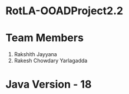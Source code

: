# RotLA-OOADProject2.2

# Team Members

1. Rakshith Jayyana
2. Rakesh Chowdary Yarlagadda

# Java Version - 18
